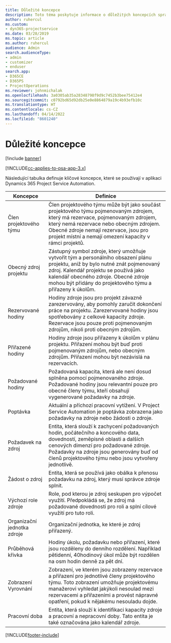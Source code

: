 ```yaml
---
title: Důležité koncepce
description: Toto téma poskytuje informace o důležitých koncepcích správy zdrojů v Project Service Automation.
author: ruhercul
ms.custom:
- dyn365-projectservice
ms.date: 03/28/2019
ms.topic: article
ms.author: ruhercul
audience: Admin
search.audienceType:
- admin
- customizer
- enduser
search.app:
- D365CE
- D365PS
- ProjectOperations
ms.reviewer: johnmichalak
ms.openlocfilehash: 3a0305ab35a28348798f9d9c7452b3bee75412e4
ms.sourcegitcommit: c0792bd65d92db25e0e8864879a19c4b93efb10c
ms.translationtype: HT
ms.contentlocale: cs-CZ
ms.lasthandoff: 04/14/2022
ms.locfileid: "8601240"
---
```

# <a name="key-concepts"></a>Důležité koncepce

[!include [banner](../includes/psa-now-project-operations.md)]

[!INCLUDE[cc-applies-to-psa-app-3.x](../includes/cc-applies-to-psa-app-3x.md)]

Následující tabulka definuje klíčové koncepce, které se používají v aplikaci Dynamics 365 Project Service Automation.

| Koncepce                    | Definice |
|----------------------------|------------|
| Člen projektového týmu        | Člen projektového týmu může být jako součást projektového týmu pojmenovaným zdrojem, který má rezervace, pojmenovaným zdrojem, který nemá rezervace nebo obecným zdrojem. Obecné zdroje nemají rezervace, jsou pro projekt místní a nemají omezení kapacity v rámci projektů. |
| Obecný zdroj projektu   | Zástupný symbol zdroje, který umožňuje vytvořit tým a personálního obsazení plánu projektu, aniž by bylo nutné znát pojmenovaný zdroj. Kalendář projektu se používá jako kalendář obecného zdroje. Obecné zdroje mohou být přidány do projektového týmu a přiřazeny k úkolům. |
| Rezervované hodiny               | Hodiny zdroje jsou pro projekt závazně zarezervovány, aby pomohly zaručit dokončení práce na projektu. Zarezervované hodiny jsou spotřebovány z celkové kapacity zdroje. Rezervace jsou pouze proti pojmenovaným zdrojům, nikoli proti obecným zdrojům. |
| Přiřazené hodiny             | Hodiny zdroje jsou přiřazeny k úkolům v plánu projektu. Přiřazení mohou být buď proti pojmenovaným zdrojům, nebo obecným zdrojům. Přiřazení mohou být nezávislá na rezervacích. |
| Požadované hodiny             | Požadovaná kapacita, která ale není dosud splněna pomocí pojmenovaného zdroje. Požadované hodiny jsou relevantní pouze pro obecné členy týmu, kteří obsahují vygenerované požadavky na zdroje. |
| Poptávka                     | Aktuální a příchozí pracovní vytížení. V Project Service Automation je poptávka zobrazena jako požadavky na zdroje nebo žádosti o zdroje. |
| Požadavek na zdroj       | Entita, která slouží k zachycení požadovaných hodin, počátečního a koncového data, dovedností, zeměpisné oblasti a dalších cenových dimenzí pro požadované zdroje. Požadavky na zdroje jsou generovány buď od členů projektového týmu nebo jsou vytvořeny jednotlivě. |
| Žádost o zdroj           | Entita, která se používá jako obálka k přenosu požadavku na zdroj, který musí správce zdroje splnit. |
| Výchozí role zdroje      | Role, pod kterou je zdroj seskupen pro výpočet využití. Předpokládá se, že zdroj má požadované dovednosti pro roli a splní cílové využití pro tuto roli. |
| Organizační jednotka zdroje | Organizační jednotka, ke které je zdroj přiřazený. |
| Průběhová křivka                    | Hodiny úkolu, požadavku nebo přiřazení, které jsou rozděleny do denního rozdělení. Například pětidenní, 40hodinový úkol může být rozdělen na osm hodin denně za pět dní. |
| Zobrazení Vyrovnání        | Zobrazení, ve kterém jsou zobrazeny rezervace a přiřazení pro jednotlivé členy projektového týmu. Toto zobrazení umožňuje projektovému manažerovi vyhledat jakýkoli nesoulad mezi rezervacemi a přiřazeními a provést nápravné opatření, pokud k nějakému nesouladu dojde. |
| Pracovní doba                 | Entita, která slouží k identifikaci kapacity zdroje a pracovní a nepracovní doby. Tato entita je také označována jako kalendář zdroje. |


[!INCLUDE[footer-include](../includes/footer-banner.md)]
